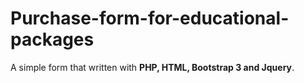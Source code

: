 # Purchase-form-for-educational-packages
A simple form that written with **PHP, HTML, Bootstrap 3 and Jquery**.

